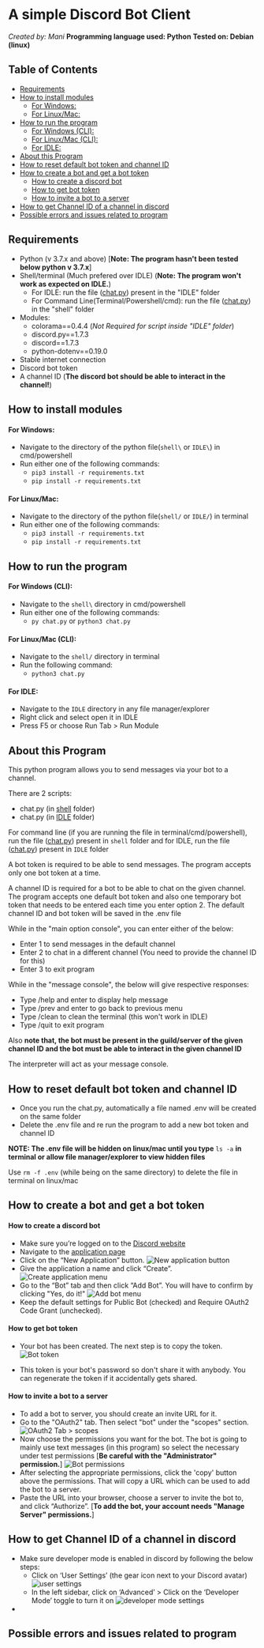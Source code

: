 # A simple Discord Bot Client
  
*Created by: Mani*
**Programming language used: Python**
**Tested on: Debian (linux)**

## Table of Contents

* [Requirements](#requirements)
* [How to install modules](#how-to-install-modules)
   * [For Windows:](#for-windows)
   * [For Linux/Mac:](#for-linuxmac)
* [How to run the program](#how-to-run-the-program)
   * [For Windows (CLI):](#for-windows-cli)
   * [For Linux/Mac (CLI):](#for-linuxmac-cli)
   * [For IDLE:](#for-idle)
* [About this Program](#about-this-program)
* [How to reset default bot token and channel ID](#how-to-reset-default-bot-token-and-channel-id)
* [How to create a bot and get a bot token](#how-to-create-a-bot-and-get-a-bot-token)
   * [How to create a discord bot](#how-to-create-a-discord-bot)
   * [How to get bot token](#how-to-get-bot-token)
   * [How to invite a bot to a server](#how-to-invite-a-bot-to-a-server)
* [How to get Channel ID of a channel in discord](#how-to-get-channel-id-of-a-channel-in-discord)
* [Possible errors and issues related to program](#possible-errors-and-issues-related-to-program)


## Requirements

* Python (v 3.7.x and above) \[**Note: The program hasn't been tested below python v 3.7.x**\]
* Shell/terminal (Much prefered over IDLE)
    (**Note: The program won't work as expected on IDLE.**)
    * For IDLE: run the file ([chat.py](IDLE/chat.py)) present in the "IDLE" folder
    * For Command Line(Terminal/Powershell/cmd): run the file ([chat.py](shell/chat.py)) in the "shell" folder
* Modules:
   * colorama==0.4.4  (*Not Required for script inside "IDLE" folder*)
   * discord.py==1.7.3
   * discord==1.7.3
   * python-dotenv==0.19.0
* Stable internet connection
* Discord bot token
* A channel ID (**The discord bot should be able to interact in the channel!**)

## How to install modules

#### For Windows:
* Navigate to the directory of the python file(`shell\` or `IDLE\`) in cmd/powershell
* Run either one of the following commands:
   * `pip3 install -r requirements.txt` 
   * `pip install -r requirements.txt`

#### For Linux/Mac:

* Navigate to the directory of the python file(`shell/` or `IDLE/`) in terminal
* Run either one of the following commands:
   * `pip3 install -r requirements.txt` 
   * `pip install -r requirements.txt`

## How to run the program

#### For Windows (CLI):

* Navigate to the `shell\` directory in cmd/powershell
* Run either one of the following commands:
   * `py chat.py` or `python3 chat.py`

#### For Linux/Mac (CLI):

* Navigate to the `shell/` directory in terminal
* Run the following command:
   * `python3 chat.py`

#### For IDLE:

* Navigate to the `IDLE` directory in any file manager/explorer
* Right click and select open it in IDLE
* Press F5 or choose Run Tab > Run Module 

## About this Program

This python program allows you to send messages via your bot to a channel.

There are 2 scripts:
   * chat.py (in [shell](shell/) folder)
   * chat.py (in [IDLE](IDLE/) folder)

For command line (if you are running the file in terminal/cmd/powershell), run the file ([chat.py](shell/chat.py)) present in `shell` folder and
for IDLE, run the file ([chat.py](IDLE/chat.py)) present in `IDLE` folder


A bot token is required to be able to send messages. The program accepts only one bot token at a time. 

A channel ID is required for a bot to be able to chat on the given channel.
The program accepts one default bot token and also one temporary bot token that needs to be entered each time you enter option 2.
The default channel ID and bot token will be saved in the .env file

While in the "main option console", you can enter either of the below:
   * Enter 1 to send messages in the default channel
   * Enter 2 to chat in a different channel (You need to provide the channel ID for this)
   * Enter 3 to exit program

While in the "message console", the below will give respective responses:
   * Type /help and enter to display help message
   * Type /prev and enter to go back to previous menu
   * Type /clean to clean the terminal (this won't work in IDLE)
   * Type /quit to exit program


Also **note that, the bot must be present in the guild/server of the given channel ID and the bot must be able to interact in the given channel ID**

The interpreter will act as your message console.

## How to reset default bot token and channel ID

* Once you run the chat.py, automatically a file named .env will be created on the same folder
* Delete the .env file and re run the program to add a new bot token and channel ID

**NOTE: The .env file will be hidden on linux/mac until you type** `ls -a` **in terminal or allow file manager/explorer to view hidden files**

Use `rm -f .env` (while being on the same directory) to delete the file in terminal on linux/mac 

## How to create a bot and get a bot token

#### How to create a discord bot

* Make sure you’re logged on to the [Discord website](https://discord.com/)
* Navigate to the [application page](https://discord.com/developers/applications)
* Click on the “New Application” button.
 ![New application button](images/new_app_btn.png)
* Give the application a name and click “Create”.
![Create application menu](images/create_application.png)
* Go to the “Bot” tab and then click “Add Bot”. You will have to confirm by clicking "Yes, do it!"
![Add bot menu](images/add_bot.png)
* Keep the default settings for Public Bot (checked) and Require OAuth2 Code Grant (unchecked).

#### How to get bot token

* Your bot has been created. The next step is to copy the token.
![Bot token](images/bot_token.png)

* This token is your bot's password so don't share it with anybody. You can regenerate the token if it accidentally gets shared.

#### How to invite a bot to a server

* To add a bot to server, you should create an invite URL for it.
* Go to the "OAuth2" tab. Then select "bot" under the "scopes" section.
![OAuth2 Tab > scopes](images/scope_section.png)
* Now choose the permissions you want for the bot. 
The bot is going to mainly use text messages (in this program) so select the necessary under test permissions
 \[**Be careful with the "Administrator" permission.**\]
![Bot permissions](images/bot_permissions.png)
* After selecting the appropriate permissions, click the 'copy' button above the permissions. 
That will copy a URL which can be used to add the bot to a server.
* Paste the URL into your browser, choose a server to invite the bot to, and click “Authorize”.
\[**To add the bot, your account needs "Manage Server" permissions.**\]

## How to get Channel ID of a channel in discord

* Make sure developer mode is enabled in discord by following the below steps:
   * Click on ‘User Settings’ (the gear icon next to your Discord avatar)
    ![user settings](images/user_settings.png)
   * In the left sidebar, click on ‘Advanced’ > Click on the ‘Developer Mode’ toggle to turn it on
    ![developer mode settings](images/developer_mode.png)
*  

## Possible errors and issues related to program

